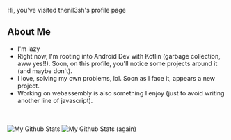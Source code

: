 Hi, you've visited thenil3sh's profile page

## About Me
- I'm lazy
- Right now, I'm rooting into Android Dev with Kotlin (garbage collection, aww yes!!). Soon, on this profile, you'll notice some projects around it (and maybe don't).
- I love, solving my own problems, lol. Soon as I face it, appears a new project.
- Working on webassembly is also something I enjoy (just to avoid writing another line of javascript).

\
\
![My Github Stats](https://github-readme-stats-one-rho-93.vercel.app/api?username=thenil3sh&bg_color=00000000&border_color=3d454cff&text_color=ffffff&border_radius=6.5&custom_title=.%20.%20.%20um&rank_icon=github&text_bold=false) ![My Github Stats (again)](https://github-readme-stats-one-rho-93.vercel.app/api/top-langs?username=thenil3sh&layout=compact&hide_title=true&bg_color=00000000&border_radius=6.5&text_bold=false&border_color=3d454cff)
